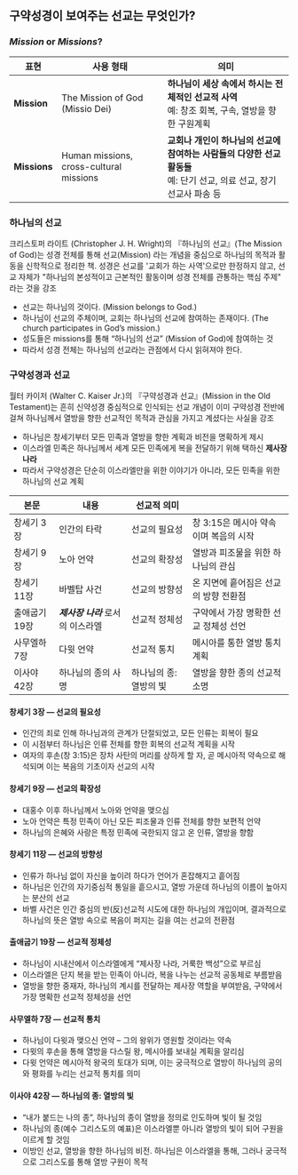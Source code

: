 ## 구약성경이 보여주는 선교는 무엇인가?

### _**Mission**_ or _**Missions**_?
| 표현         | 사용 형태                                 | 의미 |
|--------------|--------------------------------------------|------|
| **Mission**  | The Mission of God (Missio Dei)            | **하나님이 세상 속에서 하시는 전체적인 선교적 사역**<br>예: 창조 회복, 구속, 열방을 향한 구원계획 |
| **Missions** | Human missions, cross-cultural missions    | **교회나 개인이 하나님의 선교에 참여하는 사람들의 다양한 선교 활동들**<br>예: 단기 선교, 의료 선교, 장기 선교사 파송 등 |

### 하나님의 선교
크리스토퍼 라이트 (Christopher J. H. Wright)의 『하나님의 선교』(The Mission of God)는 성경 전체를 통해 선교(Mission) 라는 개념을 중심으로 하나님의 목적과 활동을 신학적으로 정리한 책. 성경은 선교를 '교회가 하는 사역'으로만 한정하지 않고, 선교 자체가 "하나님의 본성적이고 근본적인 활동이며 성경 전체를 관통하는 핵심 주제" 라는 것을 강조


* 선교는 하나님의 것이다. (Mission belongs to God.)
* 하나님이 선교의 주체이며, 교회는 하나님의 선교에 참여하는 존재이다. (The church participates in God’s mission.)
* 성도들은 missions를 통해  “하나님의 선교” (Mission of God)에 참여하는 것
* 따라서 성경 전체는 하나님의 선교라는 관점에서 다시 읽혀져야 한다.

### 구약성경과 선교
월터 카이저 (Walter C. Kaiser Jr.)의 『구약성경과 선교』(Mission in the Old Testament)는 흔히 신약성경 중심적으로 인식되는 선교 개념이 이미 구약성경 전반에 걸쳐 하나님께서 열방을 향한 선교적인 목적과 관심을 가지고 계셨다는 사실을 강조

* 하나님은 창세기부터 모든 민족과 열방을 향한 계획과 비전을 명확하게 제시
* 이스라엘 민족은 하나님께서 세계 모든 민족에게 복을 전달하기 위해 택하신 **제사장 나라**
* 따라서 구약성경은 단순히 이스라엘만을 위한 이야기가 아니라, 모든 민족을 위한 하나님의 선교 계획

|본문|내용|선교적 의미||
|----|--------|------------|------------------|
|창세기 3장|인간의 타락|선교의 필요성|창 3:15은 메시아 약속이며 복음의 시작|
|창세기 9장|노아 언약|선교의 확장성|열방과 피조물을 위한 하나님의 관심|
|창세기 11장|바벨탑 사건|선교의 방향성|온 지면에 흩어짐은 선교의 방향 전환점|
|출애굽기 19장| _**제사장 나라**_ 로서의 이스라엘|선교적 정체성|구약에서 가장 명확한 선교 정체성 선언|
|사무엘하 7장|다윗 언약|선교적 통치|메시아를 통한 열방 통치 계획|
|이사야 42장|하나님의 종의 사명|하나님의 종: 열방의 빛|열방을 향한 종의 선교적 소명|

#### 창세기 3장 — 선교의 필요성
* 인간의 죄로 인해 하나님과의 관계가 단절되었고, 모든 인류는 회복이 필요
* 이 시점부터 하나님은 인류 전체를 향한 회복의 선교적 계획을 시작
* 여자의 후손(창 3:15)은 장차 사탄의 머리를 상하게 할 자, 곧 메시아적 약속으로 해석되며 이는 복음의 기초이자 선교의 시작

#### 창세기 9장 — 선교의 확장성
* 대홍수 이후 하나님께서 노아와 언약을 맺으심
* 노아 언약은 특정 민족이 아닌 모든 피조물과 인류 전체를 향한 보편적 언약
* 하나님의 은혜와 사랑은 특정 민족에 국한되지 않고 온 인류, 열방을 향함

#### 창세기 11장 — 선교의 방향성
* 인류가 하나님 없이 자신을 높이려 하다가 언어가 혼잡해지고 흩어짐
* 하나님은 인간의 자기중심적 통일을 흩으시고, 열방 가운데 하나님의 이름이 높아지는 분산의 선교
* 바벨 사건은 인간 중심의 반(反)선교적 시도에 대한 하나님의 개입이며, 결과적으로 하나님의 뜻은 열방 속으로 복음이 퍼지는 길을 여는 선교의 전환점

#### 출애굽기 19장 — 선교적 정체성
* 하나님이 시내산에서 이스라엘에게 “제사장 나라, 거룩한 백성”으로 부르심
* 이스라엘은 단지 복을 받는 민족이 아니라, 복을 나누는 선교적 공동체로 부름받음
* 열방을 향한 중재자, 하나님의 계시를 전달하는 제사장 역할을 부여받음, 구약에서 가장 명확한 선교적 정체성을 선언

#### 사무엘하 7장 — 선교적 통치
* 하나님이 다윗과 맺으신 언약 – 그의 왕위가 영원할 것이라는 약속
* 다윗의 후손을 통해 열방을 다스릴 왕, 메시아를 보내실 계획을 알리심
* 다윗 언약은 메시아적 왕국의 토대가 되며, 이는 궁극적으로 열방이 하나님의 공의와 평화를 누리는 선교적 통치를 의미

#### 이사야 42장 — 하나님의 종: 열방의 빛
* “내가 붙드는 나의 종”, 하나님의 종이 열방을 정의로 인도하며 빛이 될 것임
* 하나님의 종(예수 그리스도의 예표)은 이스라엘뿐 아니라 열방의 빛이 되어 구원을 이르게 할 것임
* 이방인 선교, 열방을 향한 하나님의 비전. 하나님은 이스라엘을 통해, 그러나 궁극적으로 그리스도를 통해 열방 구원이 목적
